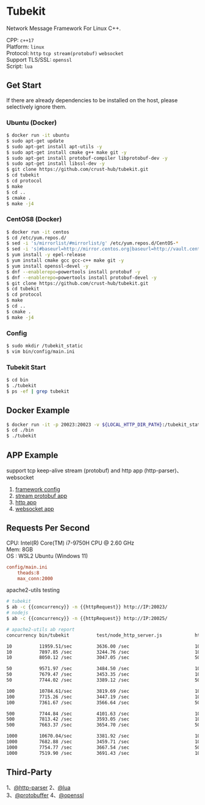 # Tubekit

Network Message Framework For Linux C++.

CPP: `c++17`  
Platform: `linux`  
Protocol: `http` `tcp stream(protobuf)` `websocket`  
Support TLS/SSL: `openssl`  
Script: `lua`  

## Get Start

If there are already dependencies to be installed on the host, please selectively ignore them.

### Ubuntu (Docker)

```bash
$ docker run -it ubuntu
$ sudo apt-get update
$ sudo apt-get install apt-utils -y
$ sudo apt-get install cmake g++ make git -y
$ sudo apt-get install protobuf-compiler libprotobuf-dev -y
$ sudo apt-get install libssl-dev -y
$ git clone https://github.com/crust-hub/tubekit.git
$ cd tubekit
$ cd protocol
$ make
$ cd ..
$ cmake .
$ make -j4
```

### CentOS8 (Docker)

```bash
$ docker run -it centos
$ cd /etc/yum.repos.d/
$ sed -i 's/mirrorlist/#mirrorlist/g' /etc/yum.repos.d/CentOS-*
$ sed -i 's|#baseurl=http://mirror.centos.org|baseurl=http://vault.centos.org|g' /etc/yum.repos.d/CentOS-*
$ yum install -y epel-release
$ yum install cmake gcc gcc-c++ make git -y
$ yum install openssl-devel -y
$ dnf --enablerepo=powertools install protobuf -y
$ dnf --enablerepo=powertools install protobuf-devel -y
$ git clone https://github.com/crust-hub/tubekit.git
$ cd tubekit
$ cd protocol
$ make
$ cd ..
$ cmake .
$ make -j4
```

### Config

```bash
$ sudo mkdir /tubekit_static
$ vim bin/config/main.ini
```

### Tubekit Start

```bash
$ cd bin
$ ./tubekit
$ ps -ef | grep tubekit
```

## Docker Example

```bash
$ docker run -it -p 20023:20023 -v ${LOCAL_HTTP_DIR_PATH}:/tubekit_static gaowanlu/tubekit:latest bash
$ cd ./bin
$ ./tubekit
```

## APP Example

support tcp keep-alive stream (protobuf) and http app (http-parser)、websocket

1. [framework config](https://github.com/crust-hub/tubekit/blob/main/bin/config/main.ini)
2. [stream protobuf app](https://github.com/crust-hub/tubekit/blob/main/src/app/stream_app.cpp)
3. [http app](https://github.com/crust-hub/tubekit/blob/main/src/app/http_app.cpp)
4. [websocket app](https://github.com/crust-hub/tubekit/blob/main/src/app/websocket_app.cpp)

## Requests Per Second

CPU: Intel(R) Core(TM) i7-9750H CPU @ 2.60 GHz  
Mem: 8GB  
OS : WSL2 Ubuntu (Windows 11)

```ini
config/main.ini 
    theads:8  
    max_conn:2000  
```

apache2-utils testing

```bash
# tubekit
$ ab -c {{concurrency}} -n {{httpRequest}} http://IP:20023/
# nodejs
$ ab -c {{concurrency}} -n {{httpRequest}} http://IP:20025/
```

```bash
# apache2-utils ab report
concurrency bin/tubekit          test/node_http_server.js            httpRequest     responseBodySize

10          11959.51/sec         3636.00 /sec                        10000           890bytes
10          7897.85 /sec         3244.76 /sec                        100000          890bytes
10          8050.12 /sec         3047.05 /sec                        500000          890bytes

50          9571.97 /sec         3484.50 /sec                        10000           890bytes
50          7679.47 /sec         3453.35 /sec                        100000          890bytes
50          7744.02 /sec         3389.12 /sec                        500000          890bytes

100         10784.61/sec         3819.69 /sec                        10000           890bytes
100         7715.26 /sec         3447.19 /sec                        100000          890bytes
100         7361.67 /sec         3566.64 /sec                        500000          890bytes

500         7744.84 /sec         4101.63 /sec                        10000           890bytes
500         7813.42 /sec         3593.05 /sec                        100000          890bytes
500         7663.37 /sec         3654.70 /sec                        500000          890bytes

1000        10670.04/sec         3381.92 /sec                        10000           890bytes
1000        7682.88 /sec         3459.71 /sec                        100000          890bytes
1000        7754.77 /sec         3667.54 /sec                        500000          890bytes
1000        7519.90 /sec         3691.43 /sec                        1000000         890bytes
```

## Third-Party

1、[@http-parser](https://github.com/nodejs/http-parser)  2、[@lua](https://github.com/lua/lua)  
3、[@protobuffer](https://github.com/protocolbuffers/protobuf)  4、[@openssl](https://github.com/openssl/openssl)  

